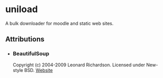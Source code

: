 uniload
=======

A bulk downloader for moodle and static web sites.

Attributions
------------

* ### BeautifulSoup ###
  Copyright (c) 2004-2009 Leonard Richardson.
  Licensed under New-style BSD.
  [Website](http://www.crummy.com/software/BeautifulSoup/)
